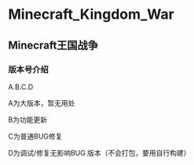 # Minecraft_Kingdom_War
## Minecraft王国战争

### 版本号介绍
A.B.C.D

A为大版本，暂无用处

B为功能更新

C为普通BUG修复

D为调试/修复无影响BUG 版本（不会打包，要用自行构建）


